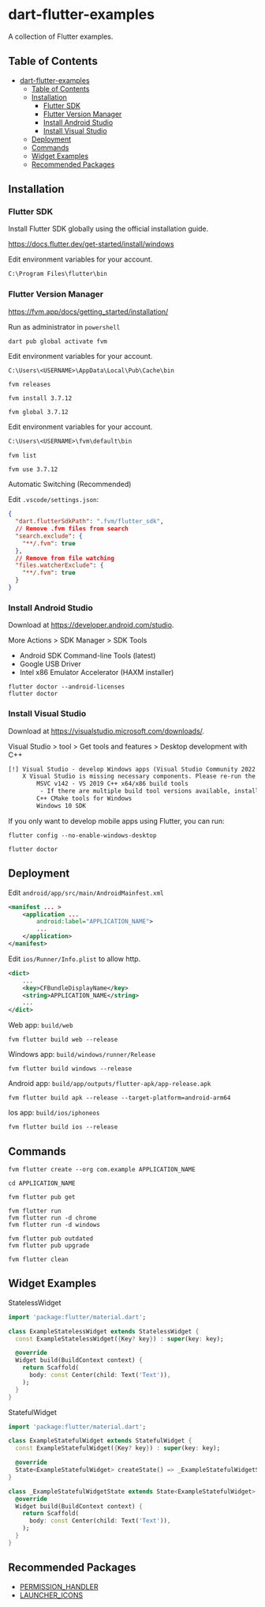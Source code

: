 # dart-flutter-examples

A collection of Flutter examples.

## Table of Contents
- [dart-flutter-examples](#dart-flutter-examples)
  - [Table of Contents](#table-of-contents)
  - [Installation](#installation)
    - [Flutter SDK](#flutter-sdk)
    - [Flutter Version Manager](#flutter-version-manager)
    - [Install Android Studio](#install-android-studio)
    - [Install Visual Studio](#install-visual-studio)
  - [Deployment](#deployment)
  - [Commands](#commands)
  - [Widget Examples](#widget-examples)
  - [Recommended Packages](#recommended-packages)

## Installation

### Flutter SDK

Install Flutter SDK globally using the official installation guide.

<https://docs.flutter.dev/get-started/install/windows>

Edit environment variables for your account.

```txt
C:\Program Files\flutter\bin
```

### Flutter Version Manager

<https://fvm.app/docs/getting_started/installation/>

Run as administrator in `powershell`

```shell
dart pub global activate fvm
```

Edit environment variables for your account.

```txt
C:\Users\<USERNAME>\AppData\Local\Pub\Cache\bin
```

```shell
fvm releases
```

```shell
fvm install 3.7.12
```

```shell
fvm global 3.7.12
```

Edit environment variables for your account.

```txt
C:\Users\<USERNAME>\fvm\default\bin
```

```shell
fvm list
```

```shell
fvm use 3.7.12
```

Automatic Switching (Recommended)

Edit `.vscode/settings.json`:

```json
{
  "dart.flutterSdkPath": ".fvm/flutter_sdk",
  // Remove .fvm files from search
  "search.exclude": {
    "**/.fvm": true
  },
  // Remove from file watching
  "files.watcherExclude": {
    "**/.fvm": true
  }
}
```

### Install Android Studio

Download at <https://developer.android.com/studio>.

More Actions > SDK Manager > SDK Tools

- Android SDK Command-line Tools (latest)
- Google USB Driver
- Intel x86 Emulator Accelerator (HAXM installer)

```shell
flutter doctor --android-licenses
flutter doctor
```

### Install Visual Studio

Download at <https://visualstudio.microsoft.com/downloads/>.

Visual Studio > tool > Get tools and features > Desktop development with C++

```txt
[!] Visual Studio - develop Windows apps (Visual Studio Community 2022 17.5.5)
    X Visual Studio is missing necessary components. Please re-run the Visual Studio installer for the "Desktop development with C++" workload, and include these components:
        MSVC v142 - VS 2019 C++ x64/x86 build tools
         - If there are multiple build tool versions available, install the latest
        C++ CMake tools for Windows
        Windows 10 SDK
```

If you only want to develop mobile apps using Flutter, you can run:

```shell
flutter config --no-enable-windows-desktop
```

```shell
flutter doctor
```

## Deployment

Edit `android/app/src/main/AndroidMainfest.xml`

```xml
<manifest ... >
    <application ...
        android:label="APPLICATION_NAME">
        ...
    </application>
</manifest>
```

Edit `ios/Runner/Info.plist` to allow http.

```xml
<dict>
    ...
    <key>CFBundleDisplayName</key>
    <string>APPLICATION_NAME</string>
    ...
</dict>
```

Web app: `build/web`

```shell
fvm flutter build web --release
```

Windows app: `build/windows/runner/Release`

```shell
fvm flutter build windows --release
```

Android app: `build/app/outputs/flutter-apk/app-release.apk`

```shell
fvm flutter build apk --release --target-platform=android-arm64
```

Ios app: `build/ios/iphoneos`

```shell
fvm flutter build ios --release
```

## Commands

```shell
fvm flutter create --org com.example APPLICATION_NAME
```

```shell
cd APPLICATION_NAME
```

```shell
fvm flutter pub get
```

```shell
fvm flutter run
fvm flutter run -d chrome
fvm flutter run -d windows
```

```shell
fvm flutter pub outdated
fvm flutter pub upgrade
```

```shell
fvm flutter clean
```

## Widget Examples

StatelessWidget

```dart
import 'package:flutter/material.dart';

class ExampleStatelessWidget extends StatelessWidget {
  const ExampleStatelessWidget({Key? key}) : super(key: key);

  @override
  Widget build(BuildContext context) {
    return Scaffold(
      body: const Center(child: Text('Text')),
    );
  }
}
```

StatefulWidget

```dart
import 'package:flutter/material.dart';

class ExampleStatefulWidget extends StatefulWidget {
  const ExampleStatefulWidget({Key? key}) : super(key: key);

  @override
  State<ExampleStatefulWidget> createState() => _ExampleStatefulWidgetState();
}

class _ExampleStatefulWidgetState extends State<ExampleStatefulWidget> {
  @override
  Widget build(BuildContext context) {
    return Scaffold(
      body: const Center(child: Text('Text')),
    );
  }
}
```

## Recommended Packages

- [PERMISSION_HANDLER](PERMISSION_HANDLER.md)
- [LAUNCHER_ICONS](LAUNCHER_ICONS.md)
